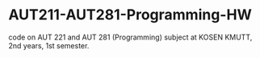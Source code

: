 # AUT211-AUT281-Programming-HW
code on AUT 221 and AUT 281 (Programming) subject at KOSEN KMUTT, 2nd years, 1st semester. 
